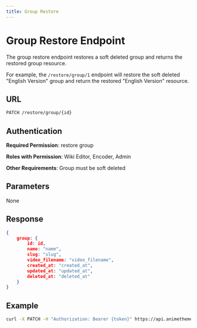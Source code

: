 ```yaml
---
title: Group Restore
---
```


# Group Restore Endpoint

The group restore endpoint restores a soft deleted group and returns the restored group resource.

For example, the `/restore/group/1` endpoint will restore the soft deleted "English Version" group and return the restored "English Version" resource.

## URL

```sh
PATCH /restore/group/{id}
```

## Authentication

**Required Permission**: restore group

**Roles with Permission**: Wiki Editor, Encoder, Admin

**Other Requirements**: Group must be soft deleted

## Parameters

None

## Response

```json
{
    group: {
        id: id,
        name: "name",
        slug: "slug",
        video_filename: "video_filename",
        created_at: "created_at",
        updated_at: "updated_at",
        deleted_at: "deleted_at"
    }
}
```

## Example

```bash
curl -X PATCH -H "Authorization: Bearer {token}" https://api.animethemes.moe/restore/group/1
```
